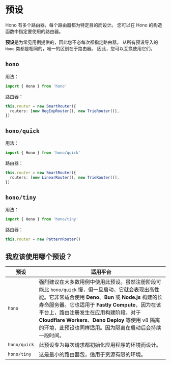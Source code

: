 # 预设

Hono 有多个路由器，每个路由器都为特定目的而设计。
您可以在 Hono 的构造函数中指定要使用的路由器。

**预设**是为常见用例提供的，因此您不必每次都指定路由器。
从所有预设导入的 `Hono` 类都是相同的，唯一的区别在于路由器。
因此，您可以互换使用它们。

## `hono`

用法：

```ts twoslash
import { Hono } from 'hono'
```

路由器：

```ts
this.router = new SmartRouter({
  routers: [new RegExpRouter(), new TrieRouter()],
})
```

## `hono/quick`

用法：

```ts twoslash
import { Hono } from 'hono/quick'
```

路由器：

```ts
this.router = new SmartRouter({
  routers: [new LinearRouter(), new TrieRouter()],
})
```

## `hono/tiny`

用法：

```ts twoslash
import { Hono } from 'hono/tiny'
```

路由器：

```ts
this.router = new PatternRouter()
```

## 我应该使用哪个预设？

| 预设       | 适用平台                                                                                                                                                                                                                                                                                                                                                                                                                                                                                                                                                           |
| ------------ | ------------------------------------------------------------------------------------------------------------------------------------------------------------------------------------------------------------------------------------------------------------------------------------------------------------------------------------------------------------------------------------------------------------------------------------------------------------------------------------------------------------------------------------------------------------ |
| `hono`       | 强烈建议在大多数用例中使用此预设。虽然注册阶段可能比 `hono/quick` 慢，但一旦启动，它就会表现出高性能。它非常适合使用 **Deno**、**Bun** 或 **Node.js** 构建的长寿命服务器。它也适用于 **Fastly Compute**，因为在该平台上，路由注册发生在应用构建阶段。对于 **Cloudflare Workers**、**Deno Deploy** 等使用 v8 隔离的环境，此预设也同样适用。因为隔离在启动后会持续一段时间。 |
| `hono/quick` | 此预设专为每次请求都初始化应用程序的环境而设计。                                                                                                                                                                                                                                                                                                                                                                                                                                                                             |
| `hono/tiny`  | 这是最小的路由器包，适用于资源有限的环境。                                                                                                                                                                                                                                                                                                                                                                                                                                                                          |
